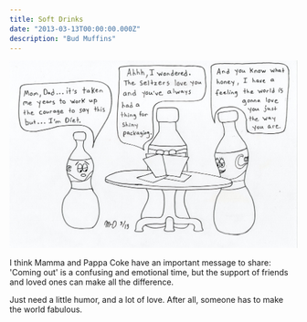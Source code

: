```yaml
---
title: Soft Drinks 
date: "2013-03-13T00:00:00.000Z"
description: "Bud Muffins"
---
```


![Soft Drinks](./soft-drinks.jpg)

I think Mamma and Pappa Coke have an important message to share: 'Coming out' is a confusing and emotional time, but the support of friends and loved ones can make all the difference.

Just need a little humor, and a lot of love. After all, someone has to make the world fabulous.
